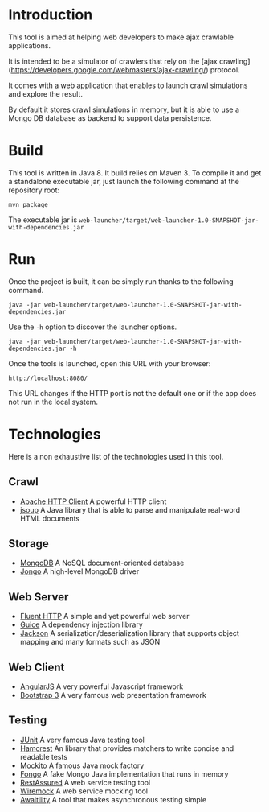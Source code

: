 # Introduction

This tool is aimed at helping web developers to make ajax crawlable applications.

It is intended to be a simulator of crawlers that rely on the [ajax crawling]
(https://developers.google.com/webmasters/ajax-crawling/) protocol.

It comes with a web application that enables to launch crawl simulations and explore the result.

By default it stores crawl simulations in memory, but it is able to use a Mongo DB database as backend to support 
data persistence.

# Build

This tool is written in Java 8. It build relies on Maven 3.
To compile it and get a standalone executable jar, just launch the following command at the repository root:

    mvn package
   
The executable jar is `web-launcher/target/web-launcher-1.0-SNAPSHOT-jar-with-dependencies.jar`

# Run

Once the project is built, it can be simply run thanks to the following command.

    java -jar web-launcher/target/web-launcher-1.0-SNAPSHOT-jar-with-dependencies.jar
    
Use the `-h` option to discover the launcher options.

    java -jar web-launcher/target/web-launcher-1.0-SNAPSHOT-jar-with-dependencies.jar -h

Once the tools is launched, open this URL with your browser:

    http://localhost:8080/

This URL changes if the HTTP port is not the default one or if the app does not run in the local system.

# Technologies

Here is a non exhaustive list of the technologies used in this tool.

## Crawl

* [Apache HTTP Client](http://hc.apache.org/) A powerful HTTP client
* [jsoup](http://jsoup.org/) A Java library that is able to parse and manipulate real-word HTML documents

## Storage

* [MongoDB](http://www.mongodb.org/) A NoSQL document-oriented database
* [Jongo](http://jongo.org/) A high-level MongoDB driver

## Web Server

* [Fluent HTTP](https://github.com/CodeStory/fluent-http) A simple and yet powerful web server
* [Guice](https://github.com/google/guice) A dependency injection library
* [Jackson](https://github.com/FasterXML/jackson) A serialization/deserialization library that supports object mapping
 and many formats such as JSON

## Web Client

* [AngularJS](https://angularjs.org/) A very powerful Javascript framework
* [Bootstrap 3](http://getbootstrap.com/) A very famous web presentation framework 

## Testing

* [JUnit](http://junit.org/) A very famous Java testing tool
* [Hamcrest](http://hamcrest.org/) An library that provides matchers to write concise and readable tests
* [Mockito](https://github.com/mockito/mockito) A famous Java mock factory
* [Fongo](https://github.com/fakemongo/fongo) A fake Mongo Java implementation that runs in memory
* [RestAssured](https://code.google.com/p/rest-assured/) A web service testing tool
* [Wiremock](http://wiremock.org/) A web service mocking tool
* [Awaitility](https://github.com/jayway/awaitility) A tool that makes asynchronous testing simple
